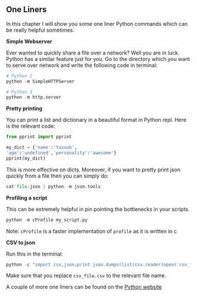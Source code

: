 ## One Liners

In this chapter I will show you some one liner Python commands which can be really helpful sometimes.

__Simple Webserver__

Ever wanted to quickly share a file over a network? Well you are in luck. Python has a similar feature just for you. Go to the directory which you want to serve over network and write the following code in terminal:

```python
# Python 2
python -m SimpleHTTPServer

# Python 3
python -m http.server
```

__Pretty printing__

You can print a list and dictionary in a beautiful format in Python repl. Here is the relevant code:

```python
from pprint import pprint

my_dict = {'name':'Yasoob',
'age':'undefined','personality':'awesome'}
pprint(my_dict)
```

This is more effective on dicts. Moreover, if you want to pretty print json quickly from a file then you can simply do:

```python
cat file.json | python -m json.tools
```

__Profiling a script__

This can be extremely helpful in pin pointing the bottlenecks in your scripts. 

```python
python -m cProfile my_script.py
```

Note: `cProfile` is a faster implementation of `profile` as it is written in c

__CSV to json__

Run this in the terminal:

```python
python -c "import csv,json;print json.dumps(list(csv.reader(open('csv_file.csv'))))"
```

Make sure that you replace `csv_file.csv` to the relevant file name.

A couple of more one liners can be found on the [Python website](https://wiki.python.org/moin/Powerful%20Python%20One-Liners)